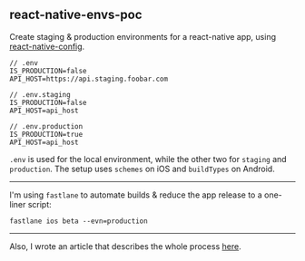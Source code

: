 ## react-native-envs-poc

Create staging & production environments for a react-native app, using [react-native-config](https://github.com/luggit/react-native-config).

```
// .env
IS_PRODUCTION=false
API_HOST=https://api.staging.foobar.com

// .env.staging
IS_PRODUCTION=false
API_HOST=api_host

// .env.production
IS_PRODUCTION=true
API_HOST=api_host
```
`.env` is used for the local environment, while the other two for `staging` and `production`. The setup uses `schemes` on iOS and `buildTypes` on Android.

---
I'm using `fastlane` to automate builds & reduce the app release to a one-liner script:
```
fastlane ios beta --evn=production
```

---

Also, I wrote an article that describes the whole process [here](https://around25.com/blog/manage-staging-and-production-environments-for-react-native-app/).
